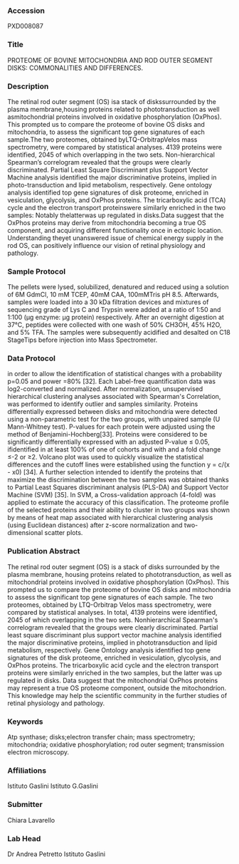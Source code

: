 ### Accession
PXD008087

### Title
PROTEOME OF BOVINE MITOCHONDRIA AND ROD OUTER SEGMENT DISKS: COMMONALITIES AND DIFFERENCES.

### Description
The retinal rod outer segment (OS) isa stack of diskssurrounded by the plasma membrane,housing proteins related to phototransduction as well asmitochondrial proteins involved in oxidative phosphorylation (OxPhos). This prompted us to compare the proteome of bovine OS disks and mitochondria, to assess the significant top gene signatures of each sample.The two proteomes, obtained byLTQ-OrbitrapVelos mass spectrometry, were compared by statistical analyses. 4139 proteins were identified, 2045 of which overlapping in the two sets. Non-hierarchical Spearman’s correlogram revealed that the groups were clearly discriminated. Partial Least Square Discriminant plus Support Vector Machine analysis identified the major discriminative proteins, implied in photo-transduction and lipid metabolism, respectively. Gene ontology analysis identified top gene signatures of disk proteome, enriched in vesiculation, glycolysis, and OxPhos proteins. The tricarboxylic acid (TCA) cycle and the electron transport proteinswere similarly enriched in the two samples: Notably thelatterwas up regulated in disks.Data suggest that the OxPhos proteins may derive from mitochondria becoming a true OS component, and acquiring different functionality once in ectopic location. Understanding theyet unanswered issue of chemical energy supply in the rod OS, can positively influence our vision of retinal physiology and pathology.

### Sample Protocol
The pellets were lysed, solubilized, denatured and reduced using a solution of 6M GdmCl, 10 mM TCEP, 40mM CAA, 100mMTris pH 8.5. Afterwards, samples were loaded into a 30 kDa filtration devices and mixtures of sequencing grade of Lys C and Trypsin were added at a ratio of 1:50 and 1:100 (µg enzyme: µg protein) respectively. After an overnight digestion at 37°C, peptides were collected with one wash of 50% CH3OH, 45% H2O, and 5% TFA. The samples were subsequently acidified and desalted on C18 StageTips before injection into Mass Spectrometer.

### Data Protocol
in order to allow the identification of statistical changes with a probability p=0.05 and power =80% [32]. Each Label-free quantification data was log2-converted and normalized. After normalization, unsupervised hierarchical clustering analyses associated with Spearman's Correlation, was performed to identify outlier and samples similarity. Proteins differentially expressed between disks and mitochondria were detected using a non-parametric test for the two groups, with unpaired sample (U Mann-Whitney test). P-values for each protein were adjusted using the method of Benjamini-Hochberg[33]. Proteins were considered to be significantly differentially expressed with an adjusted P-value ≤ 0.05, ifidentified in at least 100% of one of cohorts and with and a fold change ≤-2 or ≥2. Volcano plot was used to quickly visualize the statistical differences and the cutoff lines were established using the function y = c/(x - x0) [34]. A further selection intended to identify the proteins that maximize the discrimination between the two samples was obtained thanks to  Partial Least Squares discriminant analysis (PLS-DA) and Support Vector Machine (SVM) [35]. In SVM, a Cross-validation approach (4-fold) was applied to estimate the accuracy of this classification. The proteome profile of the selected proteins and their ability to cluster in two groups was shown by means of heat map associated with hierarchical clustering analysis (using Euclidean distances) after z-score normalization and two-dimensional scatter plots.

### Publication Abstract
The retinal rod outer segment (OS) is a stack of disks surrounded by the plasma membrane, housing proteins related to phototransduction, as well as mitochondrial proteins involved in oxidative phosphorylation (OxPhos). This prompted us to compare the proteome of bovine OS disks and mitochondria to assess the significant top gene signatures of each sample. The two proteomes, obtained by LTQ-Orbitrap Velos mass spectrometry, were compared by statistical analyses. In total, 4139 proteins were identified, 2045 of which overlapping in the two sets. Nonhierarchical Spearman's correlogram revealed that the groups were clearly discriminated. Partial least square discriminant plus support vector machine analysis identified the major discriminative proteins, implied in phototransduction and lipid metabolism, respectively. Gene Ontology analysis identified top gene signatures of the disk proteome, enriched in vesiculation, glycolysis, and OxPhos proteins. The tricarboxylic acid cycle and the electron transport proteins were similarly enriched in the two samples, but the latter was up regulated in disks. Data suggest that the mitochondrial OxPhos proteins may represent a true OS proteome component, outside the mitochondrion. This knowledge may help the scientific community in the further studies of retinal physiology and pathology.

### Keywords
Atp synthase; disks;electron transfer chain; mass spectrometry; mitochondria; oxidative phosphorylation; rod outer segment; transmission electron microscopy.

### Affiliations
Istituto Gaslini
Istituto G.Gaslini

### Submitter
Chiara Lavarello

### Lab Head
Dr Andrea Petretto
Istituto Gaslini


